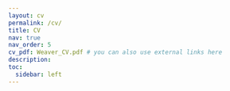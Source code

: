 ```yaml
---
layout: cv
permalink: /cv/
title: CV
nav: true
nav_order: 5
cv_pdf: Weaver_CV.pdf # you can also use external links here
description: 
toc:
  sidebar: left
---
```


<div style="position:relative; padding-top:100\%; overflow:hidden;">
  <iframe 
    src="path/to/your-file.pdf"
    style="position:absolute; top:0; left:0; width:100\%; height:100\%; border:none;"
  ></iframe>
</div>
